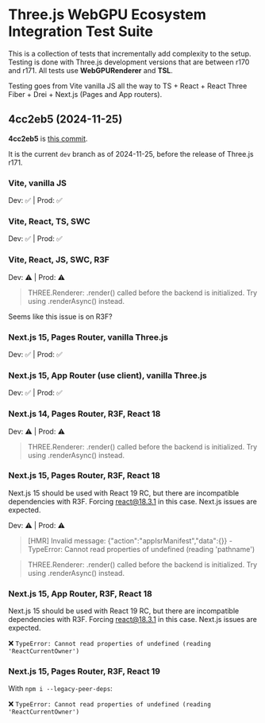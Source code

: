 # Three.js WebGPU Ecosystem Integration Test Suite

This is a collection of tests that incrementally add complexity to the setup. Testing is done with Three.js development versions that are between r170 and r171. All tests use **WebGPURenderer** and **TSL**.

Testing goes from Vite vanilla JS all the way to TS + React + React Three Fiber + Drei + Next.js (Pages and App routers).

## 4cc2eb5 (2024-11-25)

**4cc2eb5** is [this commit](https://github.com/mrdoob/three.js/commit/4cc2eb5f5cde14e844266521e8b3b1daf6767ae9).

It is the current `dev` branch as of 2024-11-25, before the release of Three.js r171.

### Vite, vanilla JS

Dev: ✅ | Prod: ✅

### Vite, React, TS, SWC

Dev: ✅ | Prod: ✅

### Vite, React, JS, SWC, R3F

Dev: ⚠️ | Prod: ⚠️

> THREE.Renderer: .render() called before the backend is initialized. Try using .renderAsync() instead.

Seems like this issue is on R3F?

### Next.js 15, Pages Router, vanilla Three.js

Dev: ✅ | Prod: ✅

### Next.js 15, App Router (use client), vanilla Three.js

Dev: ✅ | Prod: ✅

### Next.js 14, Pages Router, R3F, React 18

Dev: ⚠️ | Prod: ⚠️

> THREE.Renderer: .render() called before the backend is initialized. Try using .renderAsync() instead.

### Next.js 15, Pages Router, R3F, React 18

Next.js 15 should be used with React 19 RC, but there are incompatible dependencies with R3F. Forcing react@18.3.1 in this case. Next.js issues are expected.

Dev: ⚠️ | Prod: ⚠️

> [HMR] Invalid message: {"action":"appIsrManifest","data":{}} - TypeError: Cannot read properties of undefined (reading 'pathname')

> THREE.Renderer: .render() called before the backend is initialized. Try using .renderAsync() instead.

### Next.js 15, App Router, R3F, React 18

Next.js 15 should be used with React 19 RC, but there are incompatible dependencies with R3F. Forcing react@18.3.1 in this case. Next.js issues are expected.

❌ `TypeError: Cannot read properties of undefined (reading 'ReactCurrentOwner')`

### Next.js 15, Pages Router, R3F, React 19

With `npm i --legacy-peer-deps`:

❌ `TypeError: Cannot read properties of undefined (reading 'ReactCurrentOwner')`
